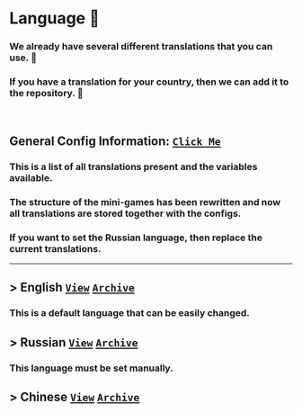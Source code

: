 # Language :rocket:
### We already have several different translations that you can use. :moyai:
### If you have a translation for your country, then we can add it to the repository. :monocle_face:

<br>

## General Config Information: [``Click Me``](https://github.com/KoT0XleB/AutoEvent/blob/main/Docs/Translations/GeneralTranslations.md)
### This is a list of all translations present and the variables available.

### The structure of the mini-games has been rewritten and now all translations are stored together with the configs.
### If you want to set the Russian language, then replace the current translations.

----
## > English [``View``](https://github.com/KoT0XleB/AutoEvent/tree/main/Docs/Translations/EN) [``Archive``](https://github.com/KoT0XleB/AutoEvent/blob/main/Docs/Translations/EN.7z)
### This is a default language that can be easily changed.
## > Russian [``View``](https://github.com/KoT0XleB/AutoEvent/tree/main/Docs/Translations/RU) [``Archive``](https://github.com/KoT0XleB/AutoEvent/blob/main/Docs/Translations/RU.7z)
### This language must be set manually.
## > Chinese [``View``](https://github.com/KoT0XleB/AutoEvent/tree/main/Docs/Translations/ZH) [``Archive``](https://github.com/KoT0XleB/AutoEvent/blob/main/Docs/Translations/ZH.7z)
